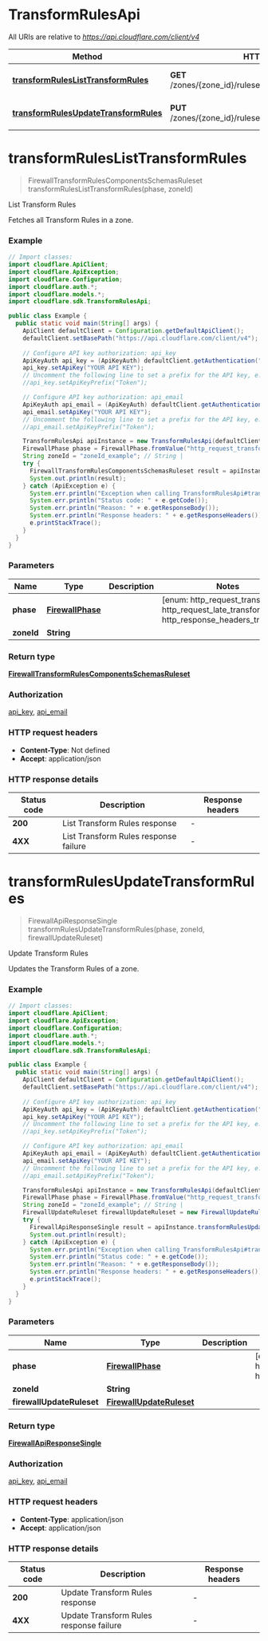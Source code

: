 # TransformRulesApi

All URIs are relative to *https://api.cloudflare.com/client/v4*

| Method | HTTP request | Description |
|------------- | ------------- | -------------|
| [**transformRulesListTransformRules**](TransformRulesApi.md#transformRulesListTransformRules) | **GET** /zones/{zone_id}/rulesets/phases/{phase}/entrypoint | List Transform Rules |
| [**transformRulesUpdateTransformRules**](TransformRulesApi.md#transformRulesUpdateTransformRules) | **PUT** /zones/{zone_id}/rulesets/phases/{phase}/entrypoint | Update Transform Rules |


<a id="transformRulesListTransformRules"></a>
# **transformRulesListTransformRules**
> FirewallTransformRulesComponentsSchemasRuleset transformRulesListTransformRules(phase, zoneId)

List Transform Rules

Fetches all Transform Rules in a zone.

### Example
```java
// Import classes:
import cloudflare.ApiClient;
import cloudflare.ApiException;
import cloudflare.Configuration;
import cloudflare.auth.*;
import cloudflare.models.*;
import cloudflare.sdk.TransformRulesApi;

public class Example {
  public static void main(String[] args) {
    ApiClient defaultClient = Configuration.getDefaultApiClient();
    defaultClient.setBasePath("https://api.cloudflare.com/client/v4");
    
    // Configure API key authorization: api_key
    ApiKeyAuth api_key = (ApiKeyAuth) defaultClient.getAuthentication("api_key");
    api_key.setApiKey("YOUR API KEY");
    // Uncomment the following line to set a prefix for the API key, e.g. "Token" (defaults to null)
    //api_key.setApiKeyPrefix("Token");

    // Configure API key authorization: api_email
    ApiKeyAuth api_email = (ApiKeyAuth) defaultClient.getAuthentication("api_email");
    api_email.setApiKey("YOUR API KEY");
    // Uncomment the following line to set a prefix for the API key, e.g. "Token" (defaults to null)
    //api_email.setApiKeyPrefix("Token");

    TransformRulesApi apiInstance = new TransformRulesApi(defaultClient);
    FirewallPhase phase = FirewallPhase.fromValue("http_request_transform"); // FirewallPhase | 
    String zoneId = "zoneId_example"; // String | 
    try {
      FirewallTransformRulesComponentsSchemasRuleset result = apiInstance.transformRulesListTransformRules(phase, zoneId);
      System.out.println(result);
    } catch (ApiException e) {
      System.err.println("Exception when calling TransformRulesApi#transformRulesListTransformRules");
      System.err.println("Status code: " + e.getCode());
      System.err.println("Reason: " + e.getResponseBody());
      System.err.println("Response headers: " + e.getResponseHeaders());
      e.printStackTrace();
    }
  }
}
```

### Parameters

| Name | Type | Description  | Notes |
|------------- | ------------- | ------------- | -------------|
| **phase** | [**FirewallPhase**](.md)|  | [enum: http_request_transform, http_request_late_transform, http_response_headers_transform] |
| **zoneId** | **String**|  | |

### Return type

[**FirewallTransformRulesComponentsSchemasRuleset**](FirewallTransformRulesComponentsSchemasRuleset.md)

### Authorization

[api_key](../README.md#api_key), [api_email](../README.md#api_email)

### HTTP request headers

 - **Content-Type**: Not defined
 - **Accept**: application/json

### HTTP response details
| Status code | Description | Response headers |
|-------------|-------------|------------------|
| **200** | List Transform Rules response |  -  |
| **4XX** | List Transform Rules response failure |  -  |

<a id="transformRulesUpdateTransformRules"></a>
# **transformRulesUpdateTransformRules**
> FirewallApiResponseSingle transformRulesUpdateTransformRules(phase, zoneId, firewallUpdateRuleset)

Update Transform Rules

Updates the Transform Rules of a zone.

### Example
```java
// Import classes:
import cloudflare.ApiClient;
import cloudflare.ApiException;
import cloudflare.Configuration;
import cloudflare.auth.*;
import cloudflare.models.*;
import cloudflare.sdk.TransformRulesApi;

public class Example {
  public static void main(String[] args) {
    ApiClient defaultClient = Configuration.getDefaultApiClient();
    defaultClient.setBasePath("https://api.cloudflare.com/client/v4");
    
    // Configure API key authorization: api_key
    ApiKeyAuth api_key = (ApiKeyAuth) defaultClient.getAuthentication("api_key");
    api_key.setApiKey("YOUR API KEY");
    // Uncomment the following line to set a prefix for the API key, e.g. "Token" (defaults to null)
    //api_key.setApiKeyPrefix("Token");

    // Configure API key authorization: api_email
    ApiKeyAuth api_email = (ApiKeyAuth) defaultClient.getAuthentication("api_email");
    api_email.setApiKey("YOUR API KEY");
    // Uncomment the following line to set a prefix for the API key, e.g. "Token" (defaults to null)
    //api_email.setApiKeyPrefix("Token");

    TransformRulesApi apiInstance = new TransformRulesApi(defaultClient);
    FirewallPhase phase = FirewallPhase.fromValue("http_request_transform"); // FirewallPhase | 
    String zoneId = "zoneId_example"; // String | 
    FirewallUpdateRuleset firewallUpdateRuleset = new FirewallUpdateRuleset(); // FirewallUpdateRuleset | 
    try {
      FirewallApiResponseSingle result = apiInstance.transformRulesUpdateTransformRules(phase, zoneId, firewallUpdateRuleset);
      System.out.println(result);
    } catch (ApiException e) {
      System.err.println("Exception when calling TransformRulesApi#transformRulesUpdateTransformRules");
      System.err.println("Status code: " + e.getCode());
      System.err.println("Reason: " + e.getResponseBody());
      System.err.println("Response headers: " + e.getResponseHeaders());
      e.printStackTrace();
    }
  }
}
```

### Parameters

| Name | Type | Description  | Notes |
|------------- | ------------- | ------------- | -------------|
| **phase** | [**FirewallPhase**](.md)|  | [enum: http_request_transform, http_request_late_transform, http_response_headers_transform] |
| **zoneId** | **String**|  | |
| **firewallUpdateRuleset** | [**FirewallUpdateRuleset**](FirewallUpdateRuleset.md)|  | |

### Return type

[**FirewallApiResponseSingle**](FirewallApiResponseSingle.md)

### Authorization

[api_key](../README.md#api_key), [api_email](../README.md#api_email)

### HTTP request headers

 - **Content-Type**: application/json
 - **Accept**: application/json

### HTTP response details
| Status code | Description | Response headers |
|-------------|-------------|------------------|
| **200** | Update Transform Rules response |  -  |
| **4XX** | Update Transform Rules response failure |  -  |


